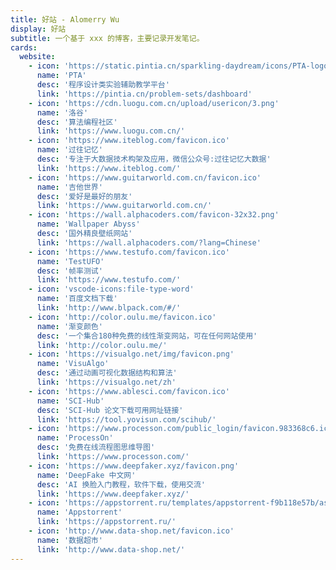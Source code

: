 ```yaml
---
title: 好站 - Alomerry Wu
display: 好站
subtitle: 一个基于 xxx 的博客，主要记录开发笔记。
cards:
  website:
    - icon: 'https://static.pintia.cn/sparkling-daydream/icons/PTA-logo.svg'
      name: 'PTA'
      desc: '程序设计类实验辅助教学平台'
      link: 'https://pintia.cn/problem-sets/dashboard'
    - icon: 'https://cdn.luogu.com.cn/upload/usericon/3.png'
      name: '洛谷'
      desc: '算法编程社区'
      link: 'https://www.luogu.com.cn/'
    - icon: 'https://www.iteblog.com/favicon.ico'
      name: '过往记忆'
      desc: '专注于大数据技术构架及应用，微信公众号:过往记忆大数据'
      link: 'https://www.iteblog.com/'
    - icon: 'https://www.guitarworld.com.cn/favicon.ico'
      name: '吉他世界'
      desc: '爱好是最好的朋友'
      link: 'https://www.guitarworld.com.cn/'
    - icon: 'https://wall.alphacoders.com/favicon-32x32.png'
      name: 'Wallpaper Abyss'
      desc: '国外精良壁纸网站'
      link: 'https://wall.alphacoders.com/?lang=Chinese'
    - icon: 'https://www.testufo.com/favicon.ico'
      name: 'TestUFO'
      desc: '帧率测试'
      link: 'https://www.testufo.com/'
    - icon: 'vscode-icons:file-type-word'
      name: '百度文档下载'
      link: 'http://www.blpack.com/#/'
    - icon: 'http://color.oulu.me/favicon.ico'
      name: '渐变颜色'
      desc: '一个集合180种免费的线性渐变网站，可在任何网站使用'
      link: 'http://color.oulu.me/'
    - icon: 'https://visualgo.net/img/favicon.png'
      name: 'VisuAlgo'
      desc: '通过动画可视化数据结构和算法'
      link: 'https://visualgo.net/zh'
    - icon: 'https://www.ablesci.com/favicon.ico'
      name: 'SCI-Hub'
      desc: 'SCI-Hub 论文下载可用网址链接'
      link: 'https://tool.yovisun.com/scihub/'
    - icon: 'https://www.processon.com/public_login/favicon.983368c6.ico'
      name: 'ProcessOn'
      desc: '免费在线流程图思维导图'
      link: 'https://www.processon.com/'
    - icon: 'https://www.deepfaker.xyz/favicon.png'
      name: 'DeepFake 中文网'
      desc: 'AI 换脸入门教程，软件下载，使用交流'
      link: 'https://www.deepfaker.xyz/'
    - icon: 'https://appstorrent.ru/templates/appstorrent-f9b118e57b/assets/img/og/favicon.ico'
      name: 'Appstorrent'
      link: 'https://appstorrent.ru/'
    - icon: 'http://www.data-shop.net/favicon.ico'
      name: '数据超市'
      link: 'http://www.data-shop.net/'
---
```


<DisplayCard :cards="frontmatter.cards['website']" />


